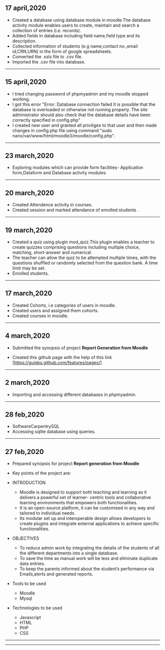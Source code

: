 ## 17 april,2020
- Created a database using database module in moodle.The database activity module enables users to create, maintain and search a collection of entries (i.e. records).
- Added fields in database including field name,field type and its description.
- Collected information of students (e.g name,contact no.,email id,CRN,URN) in the form of google spreadsheets.
- Converted the .xsls file to .csv file.
- Imported the .csv file into database.

-----------------------------------------------------------------------------------------------------------------------------

## 15 april,2020
- I tried changing password of phpmyadmin and my moodle stopped working.
- I got this error "Error: Database connection failed It is possible that the database is overloaded or otherwise not running properly. The site administrator should also check that the database details have been correctly specified in config.php"
- I created new user and granted all priviliges to that user and then made changes in config.php file using command
  "sudo nano/var/www/html/moodle3/moodle/config.php".
  
----------------------------------------------------------------------------------------------------------------------------- 

## 23 march,2020
- Exploring modules which can provide form facilities- Application form,Dataform and Database activity modules.

----------------------------------------------------------------------------------------------------------------------------
## 20 march,2020
- Created Attendence activity in courses.
- Created session and marked attendance of enrolled students .

----------------------------------------------------------------------------------------------------------------------------
## 19 march,2020
- Created a quiz using plugin mod_quiz.This plugin enables a teacher to create quizzes comprising questions         including multiple choice, matching, short-answer and numerical.
- The teacher can allow the quiz to be attempted multiple times, with the questions shuffled or randomly selected from the     question bank. A time limit may be set.
- Enrolled students.

-----------------------------------------------------------------------------------------------------------------------------

## 17 march,2020
- Created Cohorts, i.e categories of users in moodle.
- Created users and assigned them cohorts.
- Created courses in moodle.
-----------------------------------------------------------------------------------------------------------------------------


## 4 march,2020
- Submitted the synopsis of project **Report Generation from Moodle**

- Created this github page with the help of this link
[https://guides.github.com/features/pages/]


-----------------------------------------------------------------------------------------------------------------------------

## 2 march,2020
- Importing and accessing different databases in phpmyadmin.
 
------------------------------------------------------------------------------------------------------------------------------

## 28 feb,2020
- SoftwareCarpentrySQL
- Accessing sqlite database using queries.

-----------------------------------------------------------------------------------------------------------------------------

## 27 feb,2020
- Prepared synopsis for project **Report generation from Moodle**
- Key points of the project are:
- INTRODUCTION
    - Moodle is designed to support both teaching and learning as it delivers a powerful set of learner- centric tools and collaborative learning environments that empowers both functionalities. 
    - It is an open-source platform, it can be customised in any way and tailored to individual needs. 
    - Its modular set up and interoperable design allows developers to create plugins and integrate external applications to achieve specific functionalities.
    
 - OBJECTIVES
   - To reduce admin work by integrating the details of the students of all the different departments into a single database. 
   - To save the time as manual work will be less and eliminate duplicate data entries.
    - To keep the parents informed about the student’s performance via Emails,alerts and generated reports.
    
  - Tools to be used
   
    - Moodle
    - Mysql

  - Technologies to be used

     - Javascript
    - HTML
    - PHP
    - CSS
    


-----------------------------------------------------------------------------------------------------------------------------


-----------------------------------------------------------------------------------------------------------------------------
